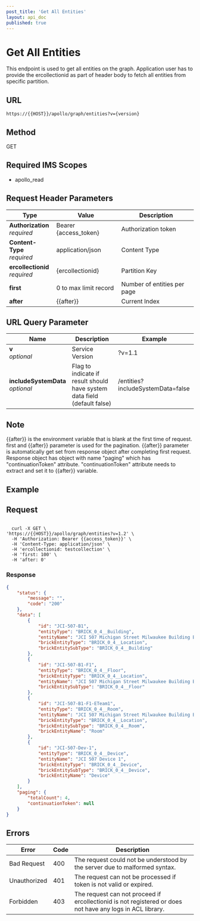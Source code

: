 ```yaml
---
post_title: 'Get All Entities'
layout: api_doc
published: true
---
```

# Get All Entities

This endpoint is used to get all entities on the graph. Application user has to provide the ercollectionid as part of header body to fetch all entities from specific partition.

## URL

`https://{{HOST}}/apollo/graph/entities?v={version}`

## Method

<div class="get">GET</div>

## Required IMS Scopes

* apollo_read

## Request Header Parameters

|Type|Value|Description|
|---|---|---|
|**Authorization** <br>*required*|Bearer {access_token}|Authorization token|
|**Content-Type** <br>*required*|application/json|Content Type|
|**ercollectionid** <br>*required*|{ercollectionid}|Partition Key|
|**first** |0 to max limit record|Number of entities per page|
|**after** |{{after}}|Current Index

## URL Query Parameter

|Name|Description|Example|
|---|---|---|
|**v** <br>*optional*|Service Version|?v=1.1|String|
|**includeSystemData** <br>*optional*|Flag to indicate if result should have system data field (default false)|/entities?includeSystemData=false|


## Note
 
{{after}} is the environment variable that is blank at the first time of request.
first and {{after}} parameter is used for the pagination. {{after}} parameter is automatically get set from response object after completing first request. Response object has object with name "paging" which has "continuationToken" attribute. "continuationToken" attribute needs to extract and set it to {{after}} variable.

## Example

## Request

```shell 

  curl -X GET \
'https://{{HOST}}/apollo/graph/entities?v=1.2' \
  -H 'Authorization: Bearer {{access_token}}' \
  -H 'Content-Type: application/json' \
  -H 'ercollectionid: testcollection' \
  -H 'first: 100' \
  -H 'after: 0' 
```

### Response

```json
{
    "status": {
        "message": "",
        "code": "200"
    },
    "data": [
        {
            "id": "JCI-507-B1",
            "entityType": "BRICK_0_4__Building",
            "entityName": "JCI 507 Michigan Street Milwaukee Building B1",
            "brickEntityType": "BRICK_0_4__Location",
            "brickEntitySubType": "BRICK_0_4__Building"
        },
        {
            "id": "JCI-507-B1-F1",
            "entityType": "BRICK_0_4__Floor",
            "brickEntityType": "BRICK_0_4__Location",
            "entityName": "JCI 507 Michigan Street Milwaukee Building B1 Floor F1",
            "brickEntitySubType": "BRICK_0_4__Floor"
        },
        {
            "id": "JCI-507-B1-F1-ETeam1",
            "entityType": "BRICK_0_4__Room",
            "entityName": "JCI 507 Michigan Street Milwaukee Building B1 Floor F1 E Team 1",
            "brickEntityType": "BRICK_0_4__Location",
            "brickEntitySubType": "BRICK_0_4__Room",
            "brickEntityName": "Room"
        },
        {
            "id": "JCI-507-Dev-1",
            "entityType": "BRICK_0_4__Device",
            "entityName": "JCI 507 Device 1",
            "brickEntityType": "BRICK_0_4__Device",
            "brickEntitySubType": "BRICK_0_4__Device",
            "brickEntityName": "Device"
        }
    ],
    "paging": {
        "totalCount": 4,
        "continuationToken": null
    }
}
```

## Errors

|Error|Code|Description|
|---|---|---|
|Bad Request | 400| The request could not be understood by the server due to malformed syntax. |
|Unauthorized | 401| The request can not be processed if token is not valid or expired. |
|Forbidden | 403| The request can not proceed if ercollectionid is not registered or does not have any logs in ACL library. |
